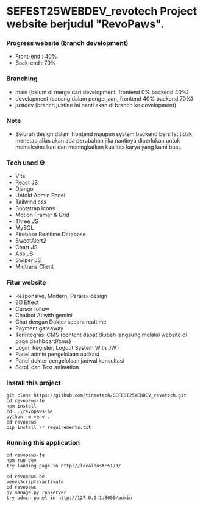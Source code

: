 # SEFEST25WEBDEV_revotech Project website berjudul "RevoPaws".

### Progress website (branch development)
- Front-end : 40%
- Back-end : 70%

### Branching
- main (belum di merge dari development, frontend 0% backend 40%)
- development (sedang dalam pengerjaan, frontend 40% backend 70%)
- justdev (branch justine ini nanti akan di branch ke development)

### Note
- Seluruh design dalam frontend maupun system backend bersifat tidak menetap alias akan ada perubahan jika nantinya diperlukan untuk memaksimalkan dan meningkatkan kualitas karya yang kami buat.

### Tech used ⚙
- Vite
- React JS
- Django
- Unfold Admin Panel
- Tailwind css
- Bootstrap Icons
- Motion Framer & Grid
- Three JS
- MySQL
- Firebase Realtime Database
- SweetAlert2
- Chart JS
- Aos JS
- Swiper JS
- Midtrans Client

### Fitur website
- Responsive, Modern, Paralax design
- 3D Effect
- Cursor follow
- Chatbot Ai with gemini
- Chat dengan Dokter secara realtime
- Payment gateaway 
- Terintegrasi CMS (content dapat diubah langsung melalui website di page dashboard/cms)
- Login, Register, Logout System With JWT
- Panel admin pengelolaan aplikasi
- Panel dokter pengelolaan jadwal konsultasi
- Scroll dan Text animation

###  Install this project
 ```
git clone https://github.com/tineetech/SEFEST25WEBDEV_revotech.git
cd revopaws-fe
npm install
cd ..\revopaws-be
python -m venv .
cd revopaws
pip install -r requirements.txt
```

### Running this application
```
cd revopaws-fe 
npm run dev
try landing page in http://localhost:5173/
```
```
cd revopaws-be 
venv\Scripts\activate
cd revopaws
py manage.py runserver
try admin panel in http://127.0.0.1:8000/admin
```
